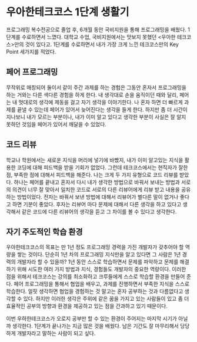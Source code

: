 # 우아한테크코스 1단계 생활기

프로그래밍 복수전공으로 졸업 후, 6개월 동안 국비지원을 통해 프로그래밍을 배웠다.
1단계를 수료하면서 느꼈다. 대학교 수업, 국비지원에서는 맛보지 못했던 <우아한 테크코스>만의 것이 있다고.
1단계를 수료하면서 내가 가장 크게 느낀 테크코스만의 Key Point 세가지를 적었다. 

## 페어 프로그래밍
무작위로 매칭되어 둘이서 같이 주간 과제를 하는 경험은 그동안 혼자서 프로그래밍을 하는 거와는 다른 색다른 경험을 하게 한다.
내 생각대로 손을 움직이던 때와 달리, 페어는 내 멋대로의 생각에 제동을 걸고 자기 생각을 이야기한다.
나 혼자 하면 더 빠르게 과제를 끝낼 수 있는데 페어가 있어서 늦어진다는 생각을 들게 한다.
하지만 좀 더 시간이 지나보니 내가 모르는 부분이나, 내가 이미 알고 있다고 생각한 부분이 사실은 잘 알지 못하던 것임을 페어가 있어서 깨달을 수 있었다.

## 코드 리뷰
학교나 학원에서는 새로운 지식을 머리에 넣기에 바빴지, 내가 이미 알고있는 지식을 활용한 코딩에 대해 피드백을 받을 기회가 없었다. 그런데 테크코스에서는 현직자가 잘한 점, 부족한 점에 대해서 피드백을 해준다.
나는 크게 두 가지 유형으로 코드 리뷰를 받았다. 하나는 페어를 끝내고 혼자서 다시 내가 생각한 방법으로 바꿔서 보내는 방법과 
서로의 의견이 너무 잘 맞아서 일치한 코드로 서로의 다른 리뷰어에게 리뷰 받고 내용을 공유하는 방법이었다.
전자는 바꿔서 보낸 방법에 대해서 리뷰어가 별다른 말이 없거나 좋다고 하면 기분이 좋았다. 
후자는 리뷰어 마다 문제에 대해서 다른 생각을 하고 있다고 생각해서 같은 코드에 다른 리뷰어의 생각을 듣고 그 차이를 볼 수 있다고 생각한다.

## 자기 주도적인 학습 환경
우아한테크코스의 목표는 만 1년 정도 프로그래밍 경력을 가진 개발자가 갖추어야 할 역량을 쌓는 것이다.
단순히 1년 차의 프로그래밍 지식만을 알고 있다면 그 사람은 1년 경력의 개발자라 할 수 있을까?
1년 동안 스스로 학습하면서 문제를 파악하고 문제를 해결하기 위해 시도한 여러 가지 방법과 지식, 경험들도 개발자의 중요한 역량이다.
이러한 점을 위해서 테크코스는 강의를 최소화하고 크루들에게 스스로 학습할 환경을 만들어 준다. 
페어 프로그래밍을 통해서 협업을 배우고, 과제를 진행하면서 부족한 지식을 스스로 학습한다.
얼핏 생각하면 협업을 경험하는 것 말고는 혼자 공부하는 것과 다름없다고 생각할 수 있다.
하지만 이러한 생각은 주위에 같은 꿈을 가지고 있는 사람들이 있고 좀 더 효율적인 공부의 방향과 환경을 제공하고 있는 점을 간과하고 있기 때문이다. 

이번 우하한테크코스가 오로지 공부만 할 수 있는 환경이 주어지는 마지막 시기가 아닐까 생각한다. 1단계가 끝나가는 지금
많은 것을 배웠다. 남은 기간도 잘 마무리해서 당당하게 개발자라고 말하는 사람이 되고 싶다.